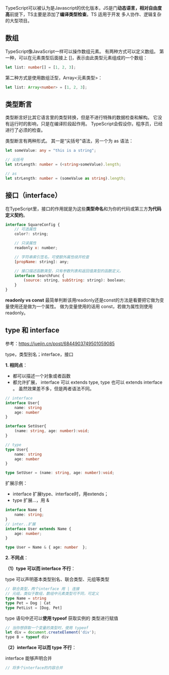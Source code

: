 TypeScript可以被认为是Javascript的优化版本，JS是门**动态语言，相对自由度高**前提下，TS主要是添加了**编译类型检查**。TS 适用于开发 多人协作、逻辑复杂的大型项目。

## 数组

TypeScript像JavaScript一样可以操作数组元素。 有两种方式可以定义数组。 第一种，可以在元素类型后面接上 []，表示由此类型元素组成的一个数组：

```ts
let list: number[] = [1, 2, 3];
```
第二种方式是使用数组泛型，Array<元素类型>：

```ts
let list: Array<number> = [1, 2, 3];
```

## 类型断言
类型断言好比其它语言里的类型转换，但是不进行特殊的数据检查和解构。 它没有运行时的影响，只是在编译阶段起作用。 TypeScript会假设你，程序员，已经进行了必须的检查。

类型断言有两种形式。 其一是“尖括号”语法，另一个为 as 语法：

```ts
let someValue: any = "this is a string";

// 尖括号
let strLength: number = (<string>someValue).length;

// as
let strLength: number = (someValue as string).length;
```

## 接口（interface）
在TypeScript里，接口的作用就是为这些**类型命名**和为你的代码或第三方**为代码定义契约**。
```js
interface SquareConfig {
    // 可选属性
    color?: string; 

    // 只读属性
    readonly x: number;

    // 字符串索引签名，可使额外属性绕开检查
    [propName: string]: any;

    // 接口描述函数类型，只有参数列表和返回值类型的函数定义。
    interface SearchFunc {
        (source: string, subString: string): boolean;
    }
}
```

**readonly vs const**
最简单判断该用readonly还是const的方法是看要把它做为变量使用还是做为一个属性。 做为变量使用的话用 const，若做为属性则使用readonly。

## type 和 interface
参考：https://juejin.cn/post/6844903749501059085

type，类型别名；interface，接口

**1. 相同点**：
* 都可以描述一个对象或者函数
* 都允许扩展， interface 可以 extends type, type 也可以 extends interface 。 虽然效果差不多，但是两者语法不同。

```ts
// interface 
interface User{
    name: string
    age: number
}

interface SetUser{
    (name: string, age: number):void;
}
```
```ts
// type
type User{
    name: string
    age: number
}

type SetUser = (name: string, age: number):void;
```

扩展示例：
* interface 扩展type、interface时，用extends；
* type 扩展...，用 &

```ts
interface Name { 
    name: string; 
}
// inter..扩展
interface User extends Name { 
    age: number; 
}

type User = Name & { age: number  };
```

**2. 不同点**：

**（1）type 可以而 interface 不行**：

type 可以声明基本类型别名、联合类型、元组等类型
```ts
// 联合类型，两个interface 用 | 连接
// 元组，类似于数组，数组中元素类型可不同，可定义
type Name = string
type Pet = Dog | Cat 
type PetList = [Dog, Pet]
```
type 语句中还可以**使用 typeof** 获取实例的 类型进行赋值
```js
// 当你想获取一个变量的类型时，使用 typeof
let div = document.createElement('div');
type B = typeof div
```

**（2）interface 可以而 type 不行**：

interface 能够声明合并
```ts
// 将多个interface的内容合并
```